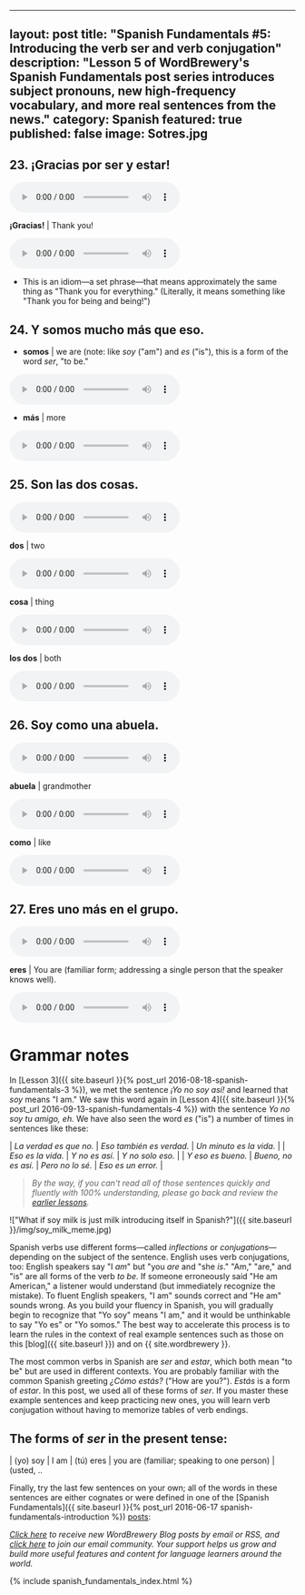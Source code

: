 
---
layout: post
title: "Spanish Fundamentals #5: Introducing the verb ser and verb conjugation"
description: "Lesson 5 of WordBrewery's Spanish Fundamentals post series introduces subject pronouns, new high-frequency vocabulary, and more real sentences from the news."
category: Spanish
featured: true
published: false
image: Sotres.jpg
---

## 23. ¡Gracias por ser y estar!

<audio controls><source src="https://api.wordbrewery.com/api/tts/speak?code={{ site.code }}&amp;languageId=Spanish&amp;text=¡Gracias por ser y estar!"></source></audio>

**¡Gracias!** | Thank you!

<audio controls align="center"><source src="https://api.wordbrewery.com/api/tts/speak?code={{ site.code }}&amp;languageId=Spanish&amp;text=Gracias"></source></audio>

- This is an idiom—a set phrase—that means approximately the same thing as "Thank you for everything." (Literally, it means something like "Thank you for being and being!")


## 24. Y somos mucho más que eso.

- **somos** | we are (note: like *soy* ("am") and *es* ("is"),  this is a form of the word *ser*, "to be."

<audio controls align="center"><source src="https://api.wordbrewery.com/api/tts/speak?code={{ site.code }}&amp;languageId=Spanish&amp;text=somos"></source></audio>

- **más** | more

<audio controls align="center"><source src="https://api.wordbrewery.com/api/tts/speak?code={{ site.code }}&amp;languageId=Spanish&amp;text=más"></source></audio>

## 25. Son las dos cosas.

<audio controls><source src="https://api.wordbrewery.com/api/tts/speak?code={{ site.code }}&amp;languageId=Spanish&amp;text=Son las dos cosas."></source></audio>

**dos** | two

<audio controls align="center"><source src="https://api.wordbrewery.com/api/tts/speak?code={{ site.code }}&amp;languageId=Spanish&amp;text=dos"></source></audio>

**cosa** | thing

<audio controls align="center"><source src="https://api.wordbrewery.com/api/tts/speak?code={{ site.code }}&amp;languageId=Spanish&amp;text=cosa"></source></audio>


**los dos** | both

<audio controls align="center"><source src="https://api.wordbrewery.com/api/tts/speak?code={{ site.code }}&amp;languageId=Spanish&amp;text=los dos"></source></audio>

## 26. Soy como una abuela.

<audio controls><source src="https://api.wordbrewery.com/api/tts/speak?code={{ site.code }}&amp;languageId=Spanish&amp;text=Soy como una abuela."></source></audio>

**abuela** | grandmother

<audio controls align="center"><source src="https://api.wordbrewery.com/api/tts/speak?code={{ site.code }}&amp;languageId=Spanish&amp;text=abuela"></source></audio>

**como** | like

<audio controls align="center"><source src="https://api.wordbrewery.com/api/tts/speak?code={{ site.code }}&amp;languageId=Spanish&amp;text=como"></source></audio>


## 27. Eres uno más en el grupo.

<audio controls><source src="https://api.wordbrewery.com/api/tts/speak?code={{ site.code }}&amp;languageId=Spanish&amp;text=Eres uno más en el grupo."></source></audio>

**eres** | You are (familiar form; addressing a single person that the speaker knows well).

<audio controls align="center"><source src="https://api.wordbrewery.com/api/tts/speak?code={{ site.code }}&amp;languageId=Spanish&amp;text=eres"></source></audio>


# Grammar notes

In [Lesson 3]({{ site.baseurl }}{% post_url 2016-08-18-spanish-fundamentals-3 %}), we met the sentence *¡Yo no soy así!*
and learned that *soy* means "I am." We saw this word again in [Lesson 4]({{ site.baseurl }}{% post_url
2016-09-13-spanish-fundamentals-4 %}) with the sentence *Yo no soy tu amigo, eh.* We have also seen the word *es* ("is") a number of times in sentences like these:

| *La verdad es que no.* | *Eso también es verdad.* | *Un minuto es la vida.* |
| *Eso es la vida.* | *Y no es así.*  | *Y no solo eso.* |
| *Y eso es bueno.* | *Bueno, no es así.* | *Pero no lo sé.* | *Eso es un error.* |

> *By the way, if you can't read all of those sentences quickly and fluently with 100% understanding, please go back and
> review the [earlier lessons](#post-series).*

!["What if soy milk is just milk introducing itself in Spanish?"]({{ site.baseurl }}/img/soy_milk_meme.jpg)

Spanish verbs use different forms—called *inflections* or *conjugations*—depending on the
subject of the sentence. English uses verb conjugations, too: English speakers say "I *am*" but "you *are* and "she
*is*." "Am," "are," and "is" are all forms of the verb *to be.* If someone erroneously said "He am American," a listener would
understand (but immediately recognize the mistake). To fluent English speakers, "I am" sounds correct and "He am" sounds
wrong. As you build your fluency in Spanish, you will gradually begin to recognize that "Yo soy" means "I am," and it
would be unthinkable to say "Yo es" or "Yo somos." The best way to accelerate this process is to learn the rules in the
context of real example sentences such as those on this [blog]({{ site.baseurl }}) and on {{ site.wordbrewery }}.

The most common verbs in Spanish are *ser* and *estar*, which both mean "to be" but are used in different contexts. You
are probably familiar with the common Spanish greeting *¿Cómo estás?* ("How are you?"). *Estás* is a form of *estar*. In this post, we used all of these forms of *ser*. If you master these example sentences and keep practicing new ones, you will learn verb conjugation without having to memorize tables of verb endings.

## The forms of *ser* in the present tense:

| (yo) soy | I am
| (tú) eres | you are (familiar; speaking to one person)
| (usted, ..



Finally, try the last few sentences on your own; all of the words in these sentences are either cognates or were defined
in one of the [Spanish Fundamentals]({{ site.baseurl }}{% post_url 2016-06-17
spanish-fundamentals-introduction %}) [posts](#series_index):



*[Click here](http://feeds.feedburner.com/LanguageUntapped) to receive new WordBrewery Blog posts by email or RSS, and
[click here](http://goo.gl/pTPRvb) to join our email community. Your support helps us grow and build more useful
features and content for language learners around the world.*

{% include spanish_fundamentals_index.html %}
